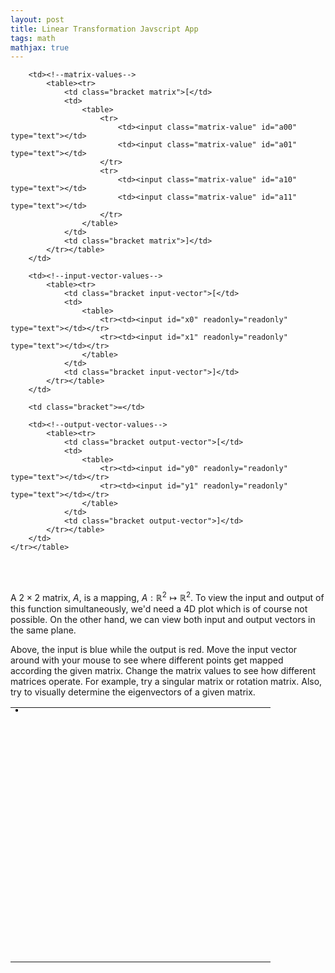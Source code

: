 ```yaml
---
layout: post
title: Linear Transformation Javscript App
tags: math 
mathjax: true
---
```


<div id="linear-transformation">
    <table style="width: 100%;"><tr>
        <td><!--vector canvas-->
            <div id="canvas-wrapper">
                <canvas id="transformation-background" width="400px" height="400px"></canvas>
                <canvas id="transformation-foreground" width="400px" height="400px"></canvas>
            </div>
        </td>

        <td><!--matrix-values-->
            <table><tr>
                <td class="bracket matrix">[</td>
                <td>
                    <table>
                        <tr>
                            <td><input class="matrix-value" id="a00" type="text"></td>
                            <td><input class="matrix-value" id="a01" type="text"></td>
                        </tr>
                        <tr>
                            <td><input class="matrix-value" id="a10" type="text"></td>
                            <td><input class="matrix-value" id="a11" type="text"></td>
                        </tr>
                    </table>
                </td>
                <td class="bracket matrix">]</td>
            </tr></table>
        </td>

        <td><!--input-vector-values-->
            <table><tr>
                <td class="bracket input-vector">[</td>
                <td>
                    <table>
                        <tr><td><input id="x0" readonly="readonly" type="text"></td></tr>
                        <tr><td><input id="x1" readonly="readonly" type="text"></td></tr>
                    </table>
                </td>
                <td class="bracket input-vector">]</td>
            </tr></table>
        </td>

        <td class="bracket">=</td>

        <td><!--output-vector-values-->
            <table><tr>
                <td class="bracket output-vector">[</td>
                <td>
                    <table>
                        <tr><td><input id="y0" readonly="readonly" type="text"></td></tr>
                        <tr><td><input id="y1" readonly="readonly" type="text"></td></tr>
                    </table>
                </td>
                <td class="bracket output-vector">]</td>
            </tr></table>
        </td>
    </tr></table>
</div>

<br>
<br>

A $2 \times 2$ matrix, $A$, is a mapping, $A: \mathbb{R}^2 \mapsto \mathbb{R}^2$. To view the input and output of this function simultaneously, we'd need a 4D plot which is of course not possible. On the other hand, we can view both input and output vectors in the same plane.

Above, the input is blue while the output is red. Move the input vector around with your mouse to see where different points get mapped according the given matrix. Change the matrix values to see how different matrices operate. For example, try a singular matrix or rotation matrix. Also, try to visually determine the eigenvectors of a given matrix.






<style>
    #linear-transformation input {
        font-size: 14px;
        width: 40px;
        border: 1px solid black;
    }
    td.input-vector { color: blue; }
    td.output-vector { color: red; }
    #canvas-wrapper {
        position: relative;
        width: 400px;
        height: 400px;
        margin: 0 auto;
    }
    #canvas-wrapper canvas {
        position: absolute;
        top: 0;
        left: 0;
        cursor: default;
    }
    #transformation-background {
        border: 2px solid black;
        border-radius: 4px;
        background-color: #ddd;
    }
    #transformation-foreground {
        border: 2px solid black;
        border-radius: 4px;
    }
</style>
<script src="http://code.jquery.com/jquery-2.1.4.min.js"></script>
<script>
    $('td.bracket').css('font-size', $('td.bracket:first').parent().height()+10)
    canb = document.getElementById('transformation-background');
    ctxb = canb.getContext('2d');

    //// Draw canvas axes background

    // y-axis
    ctxb.beginPath();
    ctxb.moveTo(200, 0);
    ctxb.lineTo(200, 400);
    ctxb.stroke()
    
    // upper point
    ctxb.beginPath(); ctxb.moveTo(200, 0); ctxb.lineTo(195, 5); ctxb.stroke()
    ctxb.beginPath(); ctxb.moveTo(200, 0); ctxb.lineTo(205, 5); ctxb.stroke()
    ctxb.beginPath(); ctxb.moveTo(200, 400); ctxb.lineTo(195, 395); ctxb.stroke()
    ctxb.beginPath(); ctxb.moveTo(200, 400); ctxb.lineTo(205, 395); ctxb.stroke()
    
    ticks = [50, 100, 150, 250, 300, 350];
    for (var i in ticks) {
        ctxb.beginPath(); ctxb.moveTo(195,ticks[i]); ctxb.lineTo(205,ticks[i]); ctxb.stroke();
    }

    // x-axis
    ctxb.beginPath();
    ctxb.moveTo(0, 200);
    ctxb.lineTo(400, 200);
    ctxb.stroke()
    
    // upper point
    ctxb.beginPath(); ctxb.moveTo(0, 200); ctxb.lineTo(5, 195); ctxb.stroke()
    ctxb.beginPath(); ctxb.moveTo(0, 200); ctxb.lineTo(5, 205); ctxb.stroke()
    ctxb.beginPath(); ctxb.moveTo(400, 200); ctxb.lineTo(395, 195); ctxb.stroke()
    ctxb.beginPath(); ctxb.moveTo(400, 200); ctxb.lineTo(395, 205); ctxb.stroke()
    
    ticks = [50, 100, 150, 250, 300, 350];
    for (var i in ticks) {
        ctxb.beginPath(); ctxb.moveTo(ticks[i], 195); ctxb.lineTo(ticks[i], 205); ctxb.stroke();
    }

    //// end background

    canf = document.getElementById('transformation-foreground');
    ctxf = canf.getContext('2d');
    ctxf.lineWidth = 2;
    
    x = [50,100];
    a = [[1.00,1.00],[1.00,-1.00]];
    $('.matrix-value').each(function() {
        $(this).val( a[this.id[1]][this.id[2]].toFixed(2) )
    });
    y = [50,50];
    
    md = false;
    l = $(canf).offset().left;
    t  = $(canf).offset().top;

    drawVectors = function(pageX, pageY) {
        ctxf.clearRect(0,0,400,400);
        // defaults
        if (typeof(pageX)=='undefined') pageX = x[0]+l+200;
        if (typeof(pageY)=='undefined') pageY = 200-x[1]+t;
        
        x[0] = pageX - l - 200;
        x[1] = 200 - (pageY - t);

        // display x
        $('#x0').val( (x[0]/100).toFixed(2) ); $('#x1').val( (x[1]/100).toFixed(2) );
        // multiply
        y = [ a[0][0]*x[0] + a[0][1]*x[1], a[1][0]*x[0] + a[1][1]*x[1] ];
        // display y
        $('#y0').val( (y[0]/100).toFixed(2) ); $('#y1').val( (y[1]/100).toFixed(2) );

        // draw the x and y vectors, converting back to canvas coords...
        ctxf.beginPath();
        ctxf.moveTo(200,200);
        ctxf.lineTo(x[0]+200, 200-x[1]);
        ctxf.stroke();
        
        ctxf.beginPath();
        ctxf.arc(x[0]+200, 200-x[1], 4, 0, 6.2831853, false);
        ctxf.fillStyle = 'blue';
        ctxf.fill()
        ctxf.stroke();

        ctxf.beginPath();
        ctxf.moveTo(200,200);
        ctxf.lineTo(y[0]+200, 200-y[1]);
        ctxf.stroke();

        ctxf.beginPath();
        ctxf.arc(y[0]+200, 200-y[1], 4, 0, 6.2831853, false);
        ctxf.fillStyle = 'red';
        ctxf.fill()
        ctxf.stroke();
    }

    // init
    drawVectors();

    $(canf).on('mousedown', function(e) { md = true; drawVectors(e.pageX,e.pageY); });
    $(canf).on('mouseup',   function() { md = false; });
    $(canf).on('mousemove', function(e) { if (!md) return; drawVectors(e.pageX,e.pageY); });
    $('input.matrix-value').on('change', function() {
        if ( ! isNaN($(this).val()) )
            a[this.id[1]][this.id[2]] = parseFloat(($(this).val())).toFixed(2);
        $(this).val( a[this.id[1]][this.id[2]] );
        drawVectors();
    });
</script>
